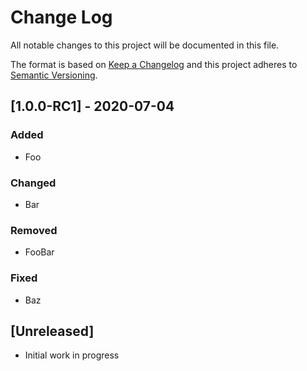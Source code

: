 # Change Log

All notable changes to this project will be documented in this file.

The format is based on [Keep a Changelog](http://keepachangelog.com/)
and this project adheres to [Semantic Versioning](http://semver.org/).

## [1.0.0-RC1] - 2020-07-04
### Added
- Foo

### Changed
- Bar

### Removed
- FooBar

### Fixed
- Baz

## [Unreleased]
- Initial work in progress
